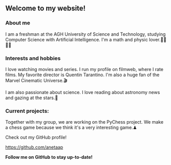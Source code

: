 ## Welcome to my website!

### About me

I am a freshman at the AGH University of Science and Technology, studying Computer Science with Artificial Intelligence. I'm a math and physic lover.👩‍💻👩‍🚀 

### Interests and hobbies

I love watching movies and series. I run my profile on filmweb, where I rate films. My favorite director is Quentin Tarantino. I'm also a huge fan of the Marvel Cinematic Universe.🎬

I am also passionate about science. I love reading about astronomy news and gazing at the stars.🚀

### Current projects:

Together with my group, we are working on the PyChess project. We make a chess game because we think it's a very interesting game.♟


Check out my GitHub profile!

https://github.com/anetaap


**Follow me on GitHub to stay up-to-date!**
